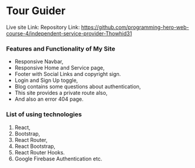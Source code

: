 # Tour Guider #
Live site Link:
Repository Link: https://github.com/programming-hero-web-course-4/independent-service-provider-Thowhid31

### Features and Functionality of My Site ###
* Responsive Navbar,
* Responsive Home and Service page,
* Footer with Social Links and copyright sign.
* Login and Sign Up toggle,
* Blog contains some questions about authentication,
* This site provides a private route also,
* And also an error 404 page.

### List of using technologies ###
1. React,
2. Bootstrap,
3. React Router,
4. React Bootstrap,
5. React Router Hooks.
6. Google Firebase Authentication etc.